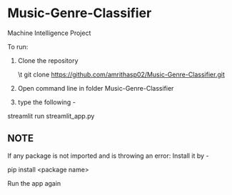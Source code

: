 # Music-Genre-Classifier
Machine Intelligence Project

To run:

1. Clone the repository

   \t git clone https://github.com/amrithasp02/Music-Genre-Classifier.git
  
2. Open command line in folder Music-Genre-Classifier
 
3. type the following -

  streamlit run streamlit_app.py
  
NOTE
---
If any package is not imported and is throwing an error:
Install it by -

  pip install \<package name\>
  
Run the app again
